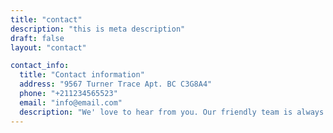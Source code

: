 ```yaml
---
title: "contact"
description: "this is meta description"
draft: false
layout: "contact"

contact_info:
  title: "Contact information"
  address: "9567 Turner Trace Apt. BC C3G8A4"
  phone: "+211234565523"
  email: "info@email.com"
  description: "We' love to hear from you. Our friendly team is always here to chat."
---
```

